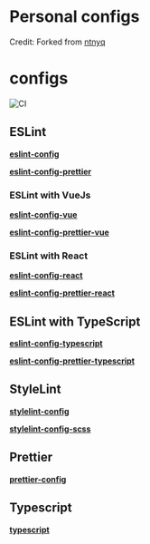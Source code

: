 # Personal configs

Credit:  Forked from [ntnyq](https://github.com/ntnyq/configs)

# configs

![CI](https://github.com/drmikecrowe/configs/workflows/CI/badge.svg)

## ESLint

**[eslint-config](./packages/eslint-config)**

**[eslint-config-prettier](./packages/eslint-config-prettier)**

### ESLint with VueJs

**[eslint-config-vue](./packages/eslint-config-vue)**

**[eslint-config-prettier-vue](./packages/eslint-config-prettier-vue)**

### ESLint with React

**[eslint-config-react](./packages/eslint-config-react)**

**[eslint-config-prettier-react](./packages/eslint-config-prettier-react)**

## ESLint with TypeScript

**[eslint-config-typescript](./packages/eslint-config-typescript)**

**[eslint-config-prettier-typescript](./packages/eslint-config-prettier-typescript)**

## StyleLint

**[stylelint-config](./packages/stylelint-config)**

**[stylelint-config-scss](./packages/stylelint-config-scss)**

## Prettier

**[prettier-config](./packages/prettier-config)**

## Typescript

**[typescript](./packages/typescript)**
